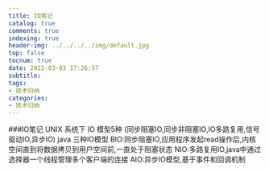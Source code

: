 ```yaml
---
title: IO笔记
catalog: true
comments: true
indexing: true
header-img: ../../../../img/default.jpg
top: false
tocnum: true
date: 2022-03-03 17:26:57
subtitle:
tags:
- 技术归纳 
categories:
- 技术归纳
---
```

###IO笔记
UNIX 系统下 IO 模型5种 (同步阻塞IO,同步非阻塞IO,IO多路复用,信号驱动IO,异步IO)
java 三种IO模型 
BIO:同步阻塞IO,应用程序发起read操作后,内核空间直到将数据拷贝到用户空间前,一直处于阻塞状态
NIO:多路复用IO,java中通过选择器一个线程管理多个客户端的连接
AIO:异步IO模型,基于事件和回调机制

